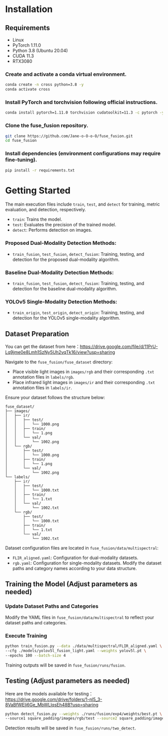 # Installation

## Requirements

- Linux
- PyTorch 1.11.0
- Python 3.8 (Ubuntu 20.04)
- CUDA 11.3
- RTX3080

### Create and activate a conda virtual environment.

```bash
conda create -n cross python=3.8 -y
conda activate cross
```

### Install PyTorch and torchvision following official instructions.

```bash
conda install pytorch=1.11.0 torchvision cudatoolkit=11.3 -c pytorch -y
```

### Clone the fuse_fusion repository.

```bash
git clone https://github.com/Jane-o-O-o-O/fuse_fusion.git
cd fuse_fusion
```

### Install dependencies (environment configurations may require fine-tuning).

```bash
pip install -r requirements.txt
```

# Getting Started

The main execution files include `train`, `test`, and `detect` for training, metric evaluation, and detection, respectively.

- `train`: Trains the model.
- `test`: Evaluates the precision of the trained model.
- `detect`: Performs detection on images.

### Proposed Dual-Modality Detection Methods:
- `train_fusion`, `test_fusion`, `detect_fusion`: Training, testing, and detection for the proposed dual-modality algorithm.

### Baseline Dual-Modality Detection Methods:
- `train_fusion`, `test_fusion`, `detect_fusion`: Training, testing, and detection for the baseline dual-modality algorithm.

### YOLOv5 Single-Modality Detection Methods:
- `train_origin`, `test_origin`, `detect_origin`: Training, testing, and detection for the YOLOv5 single-modality algorithm.

## Dataset Preparation

You can get the dataset from here：https://drive.google.com/file/d/11PrU-Lq9jme0e8Lmh1SzNy5Uh2vqTk16/view?usp=sharing

Navigate to the `fuse_fusion/fuse_dataset` directory:
- Place visible light images in `images/rgb` and their corresponding `.txt` annotation files in `labels/rgb`.
- Place infrared light images in `images/ir` and their corresponding `.txt` annotation files in `labels/ir`.

Ensure your dataset follows the structure below:

```
fuse_dataset/
├── images/
│   ├── ir/
│   │   ├── test/
│   │   │   └── 1000.png
│   │   ├── train/
│   │   │   └── 1.png
│   │   └── val/
│   │       └── 1002.png
│   └── rgb/
│       ├── test/
│       │   └── 1000.png
│       ├── train/
│       │   └── 1.png
│       └── val/
│           └── 1002.png
└── labels/
    ├── ir/
    │   ├── test/
    │   │   └── 1000.txt
    │   ├── train/
    │   │   └── 1.txt
    │   └── val/
    │       └── 1002.txt
    └── rgb/
        ├── test/
        │   └── 1000.txt
        ├── train/
        │   └── 1.txt
        └── val/
            └── 1002.txt
```

Dataset configuration files are located in `fuse_fusion/data/multispectral`:
- `FLIR_aligned.yaml`: Configuration for dual-modality datasets.
- `rgb.yaml`: Configuration for single-modality datasets. Modify the dataset paths and category names according to your data structure.

## Training the Model (Adjust parameters as needed)

### Update Dataset Paths and Categories
Modify the YAML files in `fuse_fusion/data/multispectral` to reflect your dataset paths and categories.

### Execute Training

```bash
python train_fusion.py --data ./data/multispectral/FLIR_aligned.yaml \
--cfg ./models/yolov5l_fusion_light.yaml --weights yolov5l.pt \
--epochs 100 --batch-size 4
```

Training outputs will be saved in `fuse_fusion/runs/fusion`.

## Testing (Adjust parameters as needed)

Here are the models available for testing：https://drive.google.com/drive/folders/1-nl5_3-8VaBfWElj6Ge_MbWLlqsEh48B?usp=sharing
```bash
python detect_fusion.py --weights ./runs/fusion/exp4/weights/best.pt \
--source1 square_padding/images/rgb/test --source2 square_padding/images/ir/test
```

Detection results will be saved in `fuse_fusion/runs/two_detect`.
```
